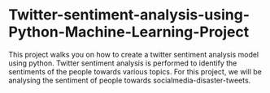 # Twitter-sentiment-analysis-using-Python-Machine-Learning-Project
This project walks you on how to create a twitter sentiment analysis model using python. Twitter sentiment analysis is performed to identify the sentiments of the people towards various topics. For this project, we will be analysing the sentiment of people towards socialmedia-disaster-tweets.  
